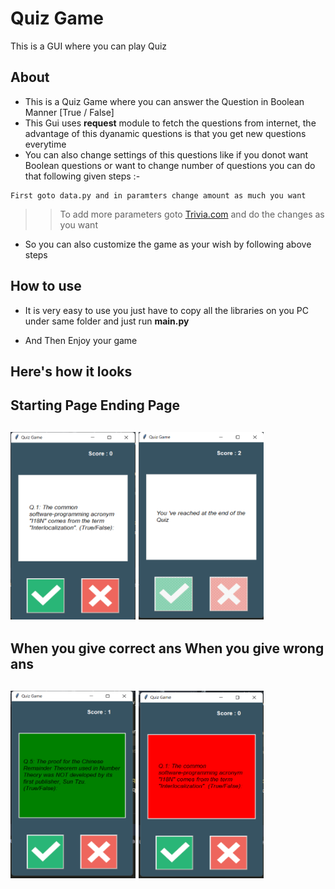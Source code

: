 # Quiz Game
 This is a GUI where you can play Quiz

## **About**
- This is a Quiz Game where you can answer the Question in Boolean Manner [True / False]
- This Gui uses **request** module to fetch the questions from internet, the advantage of this dyanamic questions is that you get new questions everytime
- You can also change settings of this questions like if you donot want Boolean questions or want to change number of questions you can do that following given steps :-
```
First goto data.py and in paramters change amount as much you want
```
>> To add more parameters goto [Trivia.com](https://opentdb.com/api_config.php) and do the changes as you want

- So you can also customize the game as your wish by following above steps

## **How to use**
- It is very easy to use you just have to copy all the libraries on you PC under same folder and just run **main.py**

- And Then Enjoy your game

## **Here's how it looks**
**Starting Page**  **Ending Page** 
------------------------------------------------------
<img src = "images\opening_page.png" alt ="Starting Page" width="200px" height= "300px"> <img src = "images\end of the page.png" alt = "Ending Page" width="200px" height= "300px"> 
------------------------------------------------------
**When you give correct ans** **When you give wrong ans**
---------------------------------------------------------------
<img src = "images\right_ans.png" alt = "When You Give Correct Answer" width="200px" height= "300px">  <img src = "images\wrong_ans.png" alt= "When you give wrong ans" width="200px" height= "300px">
-----------------------------------------------------------------















